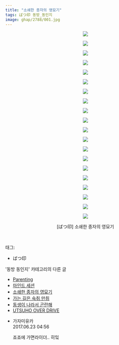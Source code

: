 ```yaml
---
title: "소쇄한 종자의 영묘기"
tags: ばつ印 동방_동인지
image: ghap/2788/001.jpg
---
```

<div class="article">
<p style="text-align: center; clear: none; float: none;"><img src="{{ site.nasurl }}/ghap/2788/001.jpg"/></p>
<p style="text-align: center; clear: none; float: none;"><img src="{{ site.nasurl }}/ghap/2788/002.jpg"/></p>
<p style="text-align: center; clear: none; float: none;"><img src="{{ site.nasurl }}/ghap/2788/003.jpg"/></p>
<p style="text-align: center; clear: none; float: none;"><img src="{{ site.nasurl }}/ghap/2788/004.jpg"/></p>
<p style="text-align: center; clear: none; float: none;"><img src="{{ site.nasurl }}/ghap/2788/005.jpg"/></p>
<p style="text-align: center; clear: none; float: none;"><img src="{{ site.nasurl }}/ghap/2788/006.jpg"/></p>
<p style="text-align: center; clear: none; float: none;"><img src="{{ site.nasurl }}/ghap/2788/007.jpg"/></p>
<p style="text-align: center; clear: none; float: none;"><img src="{{ site.nasurl }}/ghap/2788/008.jpg"/></p>
<p style="text-align: center; clear: none; float: none;"><img src="{{ site.nasurl }}/ghap/2788/009.jpg"/></p>
<p style="text-align: center; clear: none; float: none;"><img src="{{ site.nasurl }}/ghap/2788/010.jpg"/></p>
<p style="text-align: center; clear: none; float: none;"><img src="{{ site.nasurl }}/ghap/2788/011.jpg"/></p>
<p style="text-align: center; clear: none; float: none;"><img src="{{ site.nasurl }}/ghap/2788/012.jpg"/></p>
<p style="text-align: center; clear: none; float: none;"><img src="{{ site.nasurl }}/ghap/2788/013.jpg"/></p>
<p style="text-align: center; clear: none; float: none;"><img src="{{ site.nasurl }}/ghap/2788/014.jpg"/></p>
<p style="text-align: center; clear: none; float: none;"><img src="{{ site.nasurl }}/ghap/2788/015.jpg"/></p>
<p style="text-align: center; clear: none; float: none;"><img src="{{ site.nasurl }}/ghap/2788/016.jpg"/></p>
<p style="text-align: center; clear: none; float: none;"><img src="{{ site.nasurl }}/ghap/2788/017.jpg"/></p>
<p style="text-align: center; clear: none; float: none;"><img src="{{ site.nasurl }}/ghap/2788/018.jpg"/></p>
<p style="text-align: center; clear: none; float: none;"><img src="{{ site.nasurl }}/ghap/2788/019.jpg"/></p>
<p style="text-align: center; clear: none; float: none;"><img src="{{ site.nasurl }}/ghap/2788/020.jpg"/></p>
<p style="text-align: center; clear: none; float: none;">[ばつ印] 소쇄한 종자의 영묘기</p>
<p><br/></p>
</div><div class="tagTrail">
<p>태그: </p>
<ul>
<li>ばつ印</li>
</ul>
</div><div class="another">
<p>'동방 동인지' 카테고리의 다른 글</p>
<ul>
<li><a href="/2016-11-29-ghap_2790">Parenting</a></li>
<li><a href="/2016-11-29-ghap_2789">마인드 세션</a></li>
<li><a href="/2016-11-29-ghap_2788">소쇄한 종자의 영묘기</a></li>
<li><a href="/2016-11-29-ghap_2787">가는 길은 숙취 만취</a></li>
<li><a href="/2016-11-28-ghap_2786">동생이 나라서 곤란해</a></li>
<li><a href="/2016-11-28-ghap_2785">UTSUHO OVER DRIVE</a></li>
</ul>
</div><div class="cb_module cb_fluid">
<div class="cb_wrt cb_profile">
<div class="comment">
<ul>
<li class="cb_thumb_off" id="comment15020171">
<div class="cb_comment_area">
<div class="cb_info_area">
<div class="cb_section">
<span class="cb_nick_name">가자미유카</span>
</div>
<div class="cb_section">
<span class="cb_date">2017.06.23 04:56 </span>
</div>
</div>
<div class="cb_dsc_comment">
<p class="cb_dsc">
											죠죠에 가면라이더.. 히잌 
										</p>
</div>
</div></li>
</ul>
</div>
</div><!-- commentList close -->
</div>